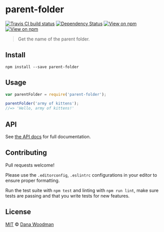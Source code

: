 # parent-folder

[![Travis CI build status](https://img.shields.io/travis/danawoodman/parent-folder.svg)](https://travis-ci.org/danawoodman/parent-folder)
[![Dependency Status](https://img.shields.io/david/danawoodman/parent-folder.svg)](https://david-dm.org/danawoodman/parent-folder)
[![View on npm](https://img.shields.io/npm/dm/parent-folder.svg)](https://www.npmjs.com/package/parent-folder)
[![View on npm](https://img.shields.io/npm/v/parent-folder.svg)](https://www.npmjs.com/package/parent-folder)

> Get the name of the parent folder.


## Install

```
npm install --save parent-folder
```


## Usage

```js
var parentFolder = require('parent-folder');

parentFolder('army of kittens');
//=> 'Hello, army of kittens!'
```


## API

See [the API docs](api.md) for full documentation.


## Contributing

Pull requests welcome! 

Please use the `.editorconfig`, `.eslintrc` configurations in your editor to ensure proper formatting.

Run the test suite with `npm test` and linting with `npm run lint`, make sure tests are passing and that you write tests for new features.


## License

[MIT](license) &copy; [Dana Woodman][author]


[author]: https://github.com/danawoodman
